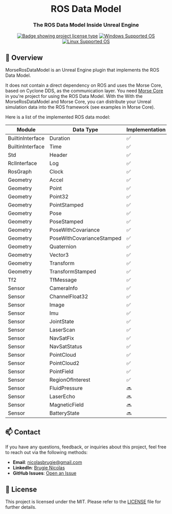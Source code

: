 <h1 align="center">ROS Data Model</h1>
<h3 align="center">The ROS Data Model Inside Unreal Engine</h3>

<p align="center">
  <a href="" target="_blank"><img alt="Badge showing project license type" src="https://img.shields.io/badge/License-MIT-green.svg"></a>
  <a href=""><img src="https://img.shields.io/badge/Windows-Supported-blue?logo=windows" alt="Windows Supported OS"></a>
  <a href=""><img src="https://img.shields.io/badge/Linux-Supported-blue?logo=linux" alt="Linux Supported OS"></a>
</p>


## 🚀 Overview
MorseRosDataModel is an Unreal Engine plugin that implements the ROS Data Model.

It does not contain a direct dependency on ROS and uses the Morse Core, based on Cyclone DDS, as the communication layer. You need [Morse Core](https://github.com/NicoBrug/Morse) in you're project for using the ROS Data Model. With the With the MorseRosDataModel and Morse Core, you can distribute your Unreal simulation data into the ROS framework (see examples in Morse Core).

Here is a list of the implemented ROS data model:


| Module           	| Data Type            	| Implementation 	|
|------------------	|---------------------------	|----------------	|
| BuiltinInterface 	| Duration                  	| ✅              	|
| BuiltinInterface 	| Time                      	| ✅              	|
| Std              	| Header                    	| ✅              	|
| RclInterface     	| Log                       	| ✅              	|
| RosGraph         	| Clock                     	| ✅              	|
| Geometry         	| Accel                     	| ✅              	|
| Geometry         	| Point                     	| ✅              	|
| Geometry         	| Point32                   	| ✅              	|
| Geometry         	| PointStamped              	| ✅              	|
| Geometry         	| Pose                      	| ✅              	|
| Geometry         	| PoseStamped               	| ✅              	|
| Geometry         	| PoseWithCovariance        	| ✅              	|
| Geometry         	| PoseWithCovarianceStamped 	| ✅              	|
| Geometry         	| Quaternion                	| ✅              	|
| Geometry         	| Vector3                   	| ✅              	|
| Geometry         	| Transform                 	| ✅              	|
| Geometry         	| TransformStamped          	| ✅              	|
| Tf2              	| TfMessage                 	| ✅              	|
| Sensor           	| CameraInfo                	| ✅              	|
| Sensor           	| ChannelFloat32            	| ✅              	|
| Sensor           	| Image                     	| ✅              	|
| Sensor           	| Imu                       	| ✅              	|
| Sensor           	| JointState                	| ✅              	|
| Sensor           	| LaserScan                 	| ✅              	|
| Sensor           	| NavSatFix                 	| ✅              	|
| Sensor           	| NavSatStatus              	| ✅              	|
| Sensor           	| PointCloud                	| ✅              	|
| Sensor           	| PointCloud2               	| ✅              	|
| Sensor           	| PointField                	| ✅              	|
| Sensor           	| RegionOfInterest          	| ✅              	|
| Sensor           	| FluidPressure             	| 🔜              	|
| Sensor           	| LaserEcho                 	| 🔜              	|
| Sensor           	| MagneticField             	| 🔜              	|
| Sensor           	| BatteryState              	| 🔜              	|


## 📫 Contact

If you have any questions, feedback, or inquiries about this project, feel free to reach out via the following methods:

- **Email**: [nicolasbrugie@gmail.com](mailto:nicolasbrugie@gmail.com)
- **LinkedIn**: [Brugie Nicolas](https://www.linkedin.com/in/nicolas-brugie/)
- **GitHub Issues**: [Open an Issue](https://github.com/NicoBrug/MorseROSDataModel/issues)

## 📝 License ##

This project is licensed under the MIT. Please refer to the [LICENSE](LICENSE) file for further details.